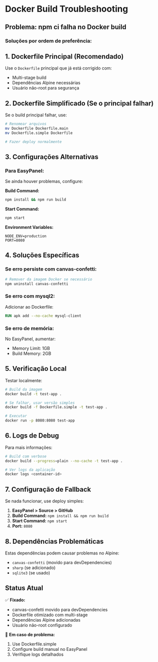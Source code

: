 # Docker Build Troubleshooting

## Problema: npm ci falha no Docker build

### Soluções por ordem de preferência:

## 1. Dockerfile Principal (Recomendado)

Use o `Dockerfile` principal que já está corrigido com:

- Multi-stage build
- Dependências Alpine necessárias
- Usuário não-root para segurança

## 2. Dockerfile Simplificado (Se o principal falhar)

Se o build principal falhar, use:

```bash
# Renomear arquivos
mv Dockerfile Dockerfile.main
mv Dockerfile.simple Dockerfile

# Fazer deploy normalmente
```

## 3. Configurações Alternativas

### Para EasyPanel:

Se ainda houver problemas, configure:

**Build Command:**

```bash
npm install && npm run build
```

**Start Command:**

```bash
npm start
```

**Environment Variables:**

```
NODE_ENV=production
PORT=8080
```

## 4. Soluções Específicas

### Se erro persiste com canvas-confetti:

```bash
# Remover da imagem Docker se necessário
npm uninstall canvas-confetti
```

### Se erro com mysql2:

Adicionar ao Dockerfile:

```dockerfile
RUN apk add --no-cache mysql-client
```

### Se erro de memória:

No EasyPanel, aumentar:

- Memory Limit: 1GB
- Build Memory: 2GB

## 5. Verificação Local

Testar localmente:

```bash
# Build da imagem
docker build -t test-app .

# Se falhar, usar versão simples
docker build -f Dockerfile.simple -t test-app .

# Executar
docker run -p 8080:8080 test-app
```

## 6. Logs de Debug

Para mais informações:

```bash
# Build com verbose
docker build --progress=plain --no-cache -t test-app .

# Ver logs da aplicação
docker logs <container-id>
```

## 7. Configuração de Fallback

Se nada funcionar, use deploy simples:

1. **EasyPanel > Source > GitHub**
2. **Build Command:** `npm install && npm run build`
3. **Start Command:** `npm start`
4. **Port:** `8080`

## 8. Dependências Problemáticas

Estas dependências podem causar problemas no Alpine:

- `canvas-confetti` (movido para devDependencies)
- `sharp` (se adicionado)
- `sqlite3` (se usado)

## Status Atual

✅ **Fixado:**

- canvas-confetti movido para devDependencies
- Dockerfile otimizado com multi-stage
- Dependências Alpine adicionadas
- Usuário não-root configurado

🔧 **Em caso de problema:**

1. Use Dockerfile.simple
2. Configure build manual no EasyPanel
3. Verifique logs detalhados
